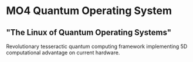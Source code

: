 # MO4 Quantum Operating System 
## "The Linux of Quantum Operating Systems" 
 
Revolutionary tesseractic quantum computing framework implementing 5D computational advantage on current hardware. 
